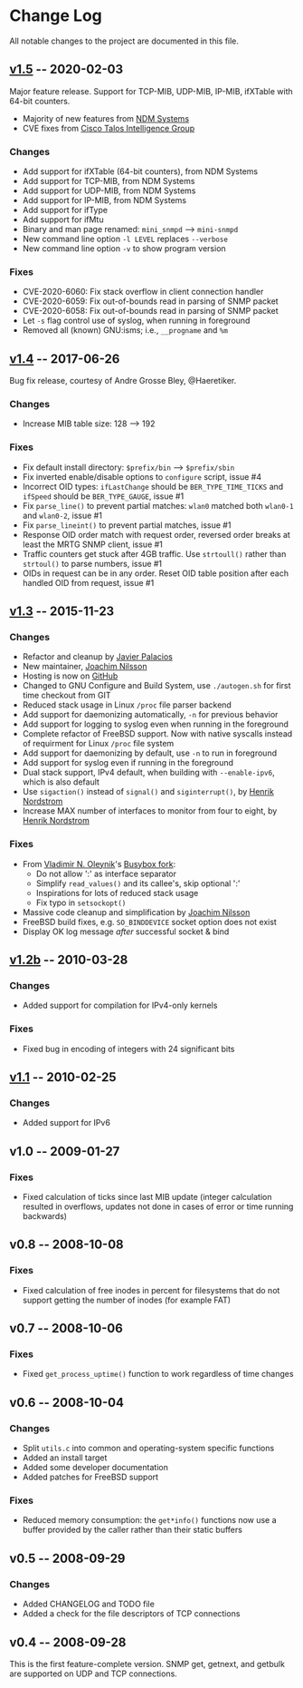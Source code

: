 Change Log
==========

All notable changes to the project are documented in this file.


[v1.5][] -- 2020-02-03
----------------------

Major feature release.  Support for TCP-MIB, UDP-MIB, IP-MIB,
ifXTable with 64-bit counters.

- Majority of new features from [NDM Systems][]
- CVE fixes from [Cisco Talos Intelligence Group][talos]

### Changes
- Add support for ifXTable (64-bit counters), from NDM Systems
- Add support for TCP-MIB, from NDM Systems
- Add support for UDP-MIB, from NDM Systems
- Add support for IP-MIB, from NDM Systems
- Add support for ifType
- Add support for ifMtu
- Binary and man page renamed: `mini_snmpd` --> `mini-snmpd`
- New command line option `-l LEVEL` replaces `--verbose`
- New command line option `-v` to show program version

### Fixes
- CVE-2020-6060: Fix stack overflow in client connection handler
- CVE-2020-6059: Fix out-of-bounds read in parsing of SNMP packet
- CVE-2020-6058: Fix out-of-bounds read in parsing of SNMP packet
- Let `-s` flag control use of syslog, when running in foreground
- Removed all (known) GNU:isms; i.e., `__progname` and `%m`


[v1.4][] -- 2017-06-26
----------------------

Bug fix release, courtesy of Andre Grosse Bley, @Haeretiker.

### Changes
- Increase MIB table size: 128 --> 192

### Fixes
- Fix default install directory: `$prefix/bin` --> `$prefix/sbin`
- Fix inverted enable/disable options to `configure` script, issue #4
- Incorrect OID types: `ifLastChange` should be `BER_TYPE_TIME_TICKS`
  and `ifSpeed` should be `BER_TYPE_GAUGE`, issue #1
- Fix `parse_line()` to prevent partial matches: `wlan0` matched both
  `wlan0-1` and `wlan0-2`, issue #1
- Fix `parse_lineint()` to prevent partial matches, issue #1
- Response OID order match with request order, reversed order breaks at
  least the MRTG SNMP client, issue #1
- Traffic counters get stuck after 4GB traffic.  Use `strtoull()` rather
  than `strtoul()` to parse numbers, issue #1
- OIDs in request can be in any order.  Reset OID table position after
  each handled OID from request, issue #1


[v1.3][] -- 2015-11-23
----------------------

### Changes

- Refactor and cleanup by [Javier Palacios][palacios]
- New maintainer, [Joachim Nilsson][troglobit]
- Hosting is now on [GitHub][home]
- Changed to GNU Configure and Build System, use `./autogen.sh` for
  first time checkout from GIT
- Reduced stack usage in Linux `/proc` file parser backend
- Add support for daemonizing automatically, `-n` for previous behavior
- Add support for logging to syslog even when running in the foreground
- Complete refactor of FreeBSD support.  Now with native syscalls instead
  of requirment for Linux `/proc` file system
- Add support for daemonizing by default, use `-n` to run in foreground
- Add support for syslog even if running in the foreground
- Dual stack support, IPv4 default, when building with `--enable-ipv6`,
  which is also default
- Use `sigaction()` instead of `signal()` and `siginterrupt()`, by
  [Henrik Nordstrom][hno]
- Increase MAX number of interfaces to monitor from four to eight, by
  [Henrik Nordstrom][hno]

### Fixes
- From [Vladimir N. Oleynik][dzo]'s [Busybox fork][vodz-fork]:
  - Do not allow ':' as interface separator
  - Simplify `read_values()` and its callee's, skip optional ':'
  - Inspirations for lots of reduced stack usage
  - Fix typo in `setsockopt()`
- Massive code cleanup and simplification by [Joachim Nilsson][troglobit]
- FreeBSD build fixes, e.g. `SO_BINDDEVICE` socket option does not exist
- Display OK log message *after* successful socket & bind


[v1.2b][] -- 2010-03-28
-----------------------

### Changes

- Added support for compilation for IPv4-only kernels

### Fixes

- Fixed bug in encoding of integers with 24 significant bits


[v1.1][] -- 2010-02-25
----------------------

### Changes

- Added support for IPv6


v1.0 -- 2009-01-27
------------------

### Fixes

- Fixed calculation of ticks since last MIB update (integer calculation
  resulted in overflows, updates not done in cases of error or time
  running backwards)


v0.8 -- 2008-10-08
------------------

### Fixes

- Fixed calculation of free inodes in percent for filesystems that do
  not support getting the number of inodes (for example FAT)


v0.7 -- 2008-10-06
------------------

### Fixes

- Fixed `get_process_uptime()` function to work regardless of time
  changes


v0.6 -- 2008-10-04
------------------

### Changes

- Split `utils.c` into common and operating-system specific functions
- Added an install target
- Added some developer documentation
- Added patches for FreeBSD support

### Fixes

- Reduced memory consumption: the `get*info()` functions now use a
  buffer provided by the caller rather than their static buffers


v0.5 -- 2008-09-29
------------------

### Changes

- Added CHANGELOG and TODO file
- Added a check for the file descriptors of TCP connections

v0.4 -- 2008-09-28
------------------

This is the first feature-complete version.  SNMP get, getnext, and
getbulk are supported on UDP and TCP connections.


[UNRELEASED]:  https://github.com/troglobit/mini-snmpd/compare/v1.5...HEAD
[v1.5]:        https://github.com/troglobit/mini-snmpd/compare/v1.4...v1.5
[v1.4]:        https://github.com/troglobit/mini-snmpd/compare/v1.3...v1.4
[v1.3]:        https://github.com/troglobit/mini-snmpd/compare/v1.2b...v1.3
[v1.2b]:       https://github.com/troglobit/mini-snmpd/compare/v1.1...v1.2b
[v1.1]:        https://github.com/troglobit/mini-snmpd/compare/v1.0...v1.1
[dzo]:         <mailto:dzo@simtreas.ru>
[hno]:         https://github.com/hno
[home]:        https://github.com/troglobit/mini-snmpd
[palacios]:    https://github.com/javiplx
[NDM Systems]: https://github.com/ndmsystems
[talos]:       https://twitter.com/talossecurity
[troglobit]:   https://github.com/troglobit
[vodz-fork]:   http://www.simtreas.ru/~dzo/busybox-vodz.html
